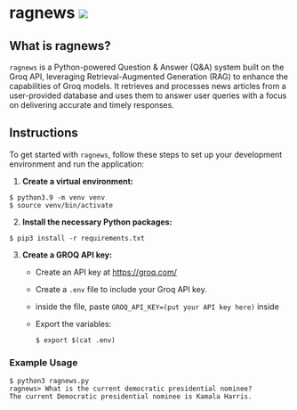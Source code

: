 # ragnews ![](https://github.com/EthanTu2/ragnews/workflows/tests/badge.svg?dummy=timestamp)

## What is ragnews?

`ragnews` is a Python-powered Question & Answer (Q&A) system built on the Groq API, leveraging Retrieval-Augmented Generation (RAG) to enhance the capabilities of Groq models. It retrieves and processes news articles from a user-provided database and uses them to answer user queries with a focus on delivering accurate and timely responses.

## Instructions

To get started with `ragnews`, follow these steps to set up your
development environment and run the application:

1. **Create a virtual environment:**

```
$ python3.9 -m venv venv
$ source venv/bin/activate
```

2. **Install the necessary Python packages:**

```
$ pip3 install -r requirements.txt
```

3. **Create a GROQ API key:**
    - Create an API key at https://groq.com/
    - Create a `.env` file to include your Groq API key.
    - inside the file, paste `GROQ_API_KEY=(put your API key here)` inside
    - Export the variables:

        ```
        $ export $(cat .env)
        ```

### Example Usage

```
$ python3 ragnews.py 
ragnews> What is the current democratic presidential nominee?
The current Democratic presidential nominee is Kamala Harris.
```